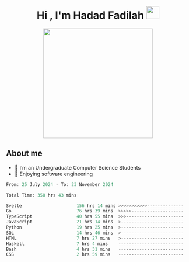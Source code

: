 <h1 align="center">Hi , I'm Hadad Fadilah <img src="https://media.giphy.com/media/hvRJCLFzcasrR4ia7z/giphy.gif" width="35"></h1>

<p align="center">
<img src="https://media.tenor.com/78dNivDemDAAAAAi/speech-bubble-venti.gif" width="300"/>    
</p>


##  About me
- 🔭 I’m an Undergraduate Computer Science Students
- 🌱 Enjoying software engineering

<!--START_SECTION:waka-->

```go
From: 25 July 2024 - To: 23 November 2024

Total Time: 358 hrs 43 mins

Svelte                     156 hrs 14 mins >>>>>>>>>>>--------------   43.31 %
Go                         76 hrs 39 mins  >>>>>--------------------   21.25 %
TypeScript                 40 hrs 55 mins  >>>----------------------   11.35 %
JavaScript                 21 hrs 14 mins  >------------------------   05.89 %
Python                     19 hrs 25 mins  >------------------------   05.38 %
SQL                        14 hrs 46 mins  >------------------------   04.10 %
HTML                       7 hrs 27 mins   >------------------------   02.07 %
Haskell                    7 hrs 4 mins    -------------------------   01.96 %
Bash                       4 hrs 31 mins   -------------------------   01.25 %
CSS                        2 hrs 59 mins   -------------------------   00.83 %
```

<!--END_SECTION:waka-->




<!--
**Fadil-Tao/Fadil-Tao** is a ✨ _special_ ✨ repository because its `README.md` (this file) appears on your GitHub profile.


